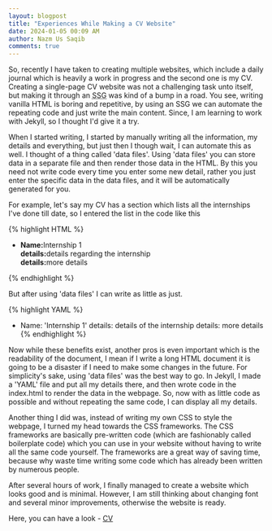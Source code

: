 ```yaml
---
layout: blogpost
title: "Experiences While Making a CV Website"
date: 2024-01-05 00:09 AM
author: Nazm Us Saqib
comments: true
---
```

So, recently I have taken to creating multiple websites, which include a daily journal which is heavily a work in progress and the second one is my CV.<!--more--> Creating a single-page CV website was not a challenging task unto itself, but making it through an <abbr title="Static Site Generetor">SSG</abbr> was kind of a bump in a road. You see, writing vanilla HTML is boring and repetitive, by using an SSG we can automate the repeating code and just write the main content. Since, I am learning to work with Jekyll, so I thought I'd give it a try. 

When I started writing, I started by manually writing all the information, my details and everything, but just then I though wait, I can automate this as well. I thought of a thing called 'data files'. Using 'data files' you can store data in a separate file and then render those data in the HTML. By this you need not write code every time you enter some new detail, rather you just enter the specific data in the data files, and it will be automatically generated for you. 

For example, let's say my CV has a section which lists all the internships I've done till date, so I entered the list in the code like this 

{% highlight HTML %}
<ul>
<li>
<strong>Name:</strong>Internship 1 <br>
<strong>details:</strong>details regarding the internship <br>
<strong>details:</strong>more details 
</li>
</ul>
{% endhighlight %}

But after using 'data files' I can write as little as just.

{% highlight YAML %}
- Name: 'Internship 1'
  details: details of the internship
  details: more details
{% endhighlight %}

Now while these benefits exist, another pros is even important which is the readability of the document, I mean if I write a long HTML document it is going to be a disaster if I need to make some changes in the future. For simplicity's sake, using 'data files' was the best way to go. In Jekyll, I made a 'YAML' file and put all my details there, and then wrote code in the index.html to render the data in the webpage. So, now with as little code as possible and without repeating the same code, I can display all my details. 

Another thing I did was, instead of writing my own CSS to style the webpage, I turned my head towards the CSS frameworks. The CSS frameworks are basically pre-written code (which are fashionably called boilerplate code) which you can use in your website without having to write all the same code yourself. The frameworks are a great way of saving time, because why waste time writing some code which has already been written by numerous people. 

After several hours of work, I finally managed to create a website which looks good and is minimal. However, I am still thinking about changing font and several minor improvements, otherwise the website is ready. 

Here, you can have a look - [CV](https://twisthead.github.io/curriculum-vitae/)